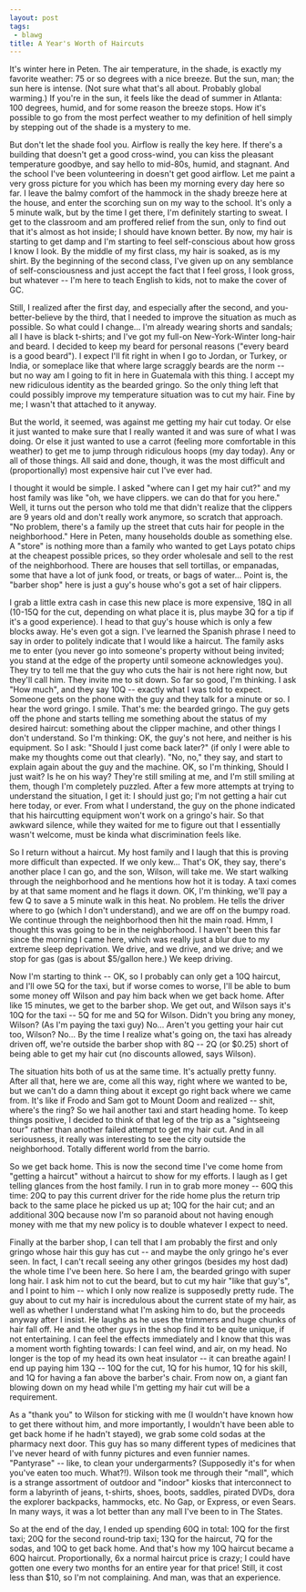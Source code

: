```yaml
---
layout: post
tags:
 - blawg
title: A Year's Worth of Haircuts
---
```


It's winter here in Peten. The air temperature, in the shade, is exactly my favorite weather: 75 or so degrees with a nice breeze. But the sun, man; the sun here is intense. (Not sure what that's all about. Probably global warming.) If you're in the sun, it feels like the dead of summer in Atlanta: 100 degrees, humid, and for some reason the breeze stops. How it's possible to go from the most perfect weather to my definition of hell simply by stepping out of the shade is a mystery to me.

But don't let the shade fool you. Airflow is really the key here. If there's a building that doesn't get a good cross-wind, you can kiss the pleasant temperature goodbye, and say hello to mid-80s, humid, and stagnant. And the school I've been volunteering in doesn't get good airflow. Let me paint a very gross picture for you which has been my morning every day here so far. I leave the balmy comfort of the hammock in the shady breeze here at the house, and enter the scorching sun on my way to the school. It's only a 5 minute walk, but by the time I get there, I'm definitely starting to sweat. I get to the classroom and am proffered relief from the sun, only to find out that it's almost as hot inside; I should have known better. By now, my hair is starting to get damp and I'm starting to feel self-conscious about how gross I know I look. By the middle of my first class, my hair is soaked, as is my shirt. By the beginning of the second class, I've given up on any semblance of self-consciousness and just accept the fact that I feel gross, I look gross, but whatever -- I'm here to teach English to kids, not to make the cover of GC.

Still, I realized after the first day, and especially after the second, and you-better-believe by the third, that I needed to improve the situation as much as possible. So what could I change… I'm already wearing shorts and sandals; all I have is black t-shirts; and I've got my full-on New-York-Winter long-hair and beard. I decided to keep my beard for personal reasons ("every beard is a good beard"). I expect I'll fit right in when I go to Jordan, or Turkey, or India, or someplace like that where large scraggly beards are the norm -- but no way am I going to fit in here in Guatemala with this thing. I accept my new ridiculous identity as the bearded gringo. So the only thing left that could possibly improve my temperature situation was to cut my hair. Fine by me; I wasn't that attached to it anyway.

But the world, it seemed, was against me getting my hair cut today. Or else it just wanted to make sure that I really wanted it and was sure of what I was doing. Or else it just wanted to use a carrot (feeling more comfortable in this weather) to get me to jump through ridiculous hoops (my day today). Any or all of those things. All said and done, though, it was the most difficult and (proportionally) most expensive hair cut I've ever had.

I thought it would be simple. I asked "where can I get my hair cut?" and my host family was like "oh, we have clippers. we can do that for you here." Well, it turns out the person who told me that didn't realize that the clippers are 9 years old and don't really work anymore, so scratch that approach. "No problem, there's a family up the street that cuts hair for people in the neighborhood." Here in Peten, many households double as something else. A "store" is nothing more than a family who wanted to get Lays potato chips at the cheapest possible prices, so they order wholesale and sell to the rest of the neighborhood. There are houses that sell tortillas, or empanadas, some that have a lot of junk food, or treats, or bags of water… Point is, the "barber shop" here is just a guy's house who's got a set of hair clippers.

I grab a little extra cash in case this new place is more expensive, 18Q in all (10-15Q for the cut, depending on what place it is, plus maybe 3Q for a tip if it's a good experience). I head to that guy's house which is only a few blocks away. He's even got a sign. I've learned the Spanish phrase I need to say in order to politely indicate that I would like a haircut. The family asks me to enter (you never go into someone's property without being invited; you stand at the edge of the property until someone acknowledges you). They try to tell me that the guy who cuts the hair is not here right now, but they'll call him. They invite me to sit down. So far so good, I'm thinking. I ask "How much", and they say 10Q -- exactly what I was told to expect. Someone gets on the phone with the guy and they talk for a minute or so. I hear the word gringo. I smile. That's me: the bearded gringo. The guy gets off the phone and starts telling me something about the status of my desired haircut: something about the clipper machine, and other things I don't understand. So I'm thinking: OK, the guy's not here, and neither is his equipment. So I ask: "Should I just come back later?" (if only I were able to make my thoughts come out that clearly). "No, no," they say, and start to explain again about the guy and the machine. OK, so I'm thinking, Should I just wait? Is he on his way? They're still smiling at me, and I'm still smiling at them, though I'm completely puzzled. After a few more attempts at trying to understand the situation, I get it: I should just go; I'm not getting a hair cut here today, or ever. From what I understand, the guy on the phone indicated that his haircutting equipment won't work on a gringo's hair. So that awkward silence, while they waited for me to figure out that I essentially wasn't welcome, must be kinda what discrimination feels like.

So I return without a haircut. My host family and I laugh that this is proving more difficult than expected. If we only kew… That's OK, they say, there's another place I can go, and the son, Wilson, will take me. We start walking through the neighborhood and he mentions how hot it is today. A taxi comes by at that same moment and he flags it down. OK, I'm thinking, we'll pay a few Q to save a 5 minute walk in this heat. No problem. He tells the driver where to go (which I don't understand), and we are off on the bumpy road. We continue through the neighborhood then hit the main road. Hmm, I thought this was going to be in the neighborhood. I haven't been this far since the morning I came here, which was really just a blur due to my extreme sleep deprivation. We drive, and we drive, and we drive; and we stop for gas (gas is about $5/gallon here.) We keep driving.

Now I'm starting to think -- OK, so I probably can only get a 10Q haircut, and I'll owe 5Q for the taxi, but if worse comes to worse, I'll be able to bum some money off Wilson and pay him back when we get back home. After like 15 minutes, we get to the barber shop. We get out, and Wilson says it's 10Q for the taxi -- 5Q for me and 5Q for Wilson. Didn't you bring any money, Wilson? (As I'm paying the taxi guy) No… Aren't you getting your hair cut too, Wilson? No… By the time I realize what's going on, the taxi has already driven off, we're outside the barber shop with 8Q -- 2Q (or $0.25) short of being able to get my hair cut (no discounts allowed, says Wilson).

The situation hits both of us at the same time. It's actually pretty funny. After all that, here we are, come all this way, right where we wanted to be, but we can't do a damn thing about it except go right back where we came from. It's like if Frodo and Sam got to Mount Doom and realized -- shit, where's the ring? So we hail another taxi and start heading home. To keep things positive, I decided to think of that leg of the trip as a "sightseeing tour" rather than another failed attempt to get my hair cut. And in all seriousness, it really was interesting to see the city outside the neighborhood. Totally different world from the barrio.

So we get back home. This is now the second time I've come home from "getting a haircut" without a haircut to show for my efforts. I laugh as I get telling glances from the host family. I run in to grab more money -- 60Q this time: 20Q to pay this current driver for the ride home plus the return trip back to the same place he picked us up at; 10Q for the hair cut; and an additional 30Q because now I'm so paranoid about not having enough money with me that my new policy is to double whatever I expect to need.

Finally at the barber shop, I can tell that I am probably the first and only gringo whose hair this guy has cut -- and maybe the only gringo he's ever seen. In fact, I can't recall seeing any other gringos (besides my host dad) the whole time I've been here. So here I am, the bearded gringo with super long hair. I ask him not to cut the beard, but to cut my hair "like that guy's", and I point to him -- which I only now realize is supposedly pretty rude. The guy about to cut my hair is incredulous about the current state of my hair, as well as whether I understand what I'm asking him to do, but the proceeds anyway after I insist. He laughs as he uses the trimmers and huge chunks of hair fall off. He and the other guys in the shop find it to be quite unique, if not entertaining. I can feel the effects immediately and I know that this was a moment worth fighting towards: I can feel wind, and air, on my head. No longer is the top of my head its own heat insulator -- it can breathe again! I end up paying him 13Q -- 10Q for the cut, 1Q for his humor, 1Q for his skill, and 1Q for having a fan above the barber's chair. From now on, a giant fan blowing down on my head while I'm getting my hair cut will be a requirement.

As a "thank you" to Wilson for sticking with me (I wouldn't have known how to get there without him, and more importantly, I wouldn't have been able to get back home if he hadn't stayed), we grab some cold sodas at the pharmacy next door. This guy has so many different types of medicines that I've never heard of with funny pictures and even funnier names. "Pantyrase" -- like, to clean your undergarments? (Supposedly it's for when you've eaten too much. What?!). Wilson took me through their "mall", which is a strange assortment of outdoor and "indoor" kiosks that interconnect to form a labyrinth of jeans, t-shirts, shoes, boots, saddles, pirated DVDs, dora the explorer backpacks, hammocks, etc. No Gap, or Express, or even Sears. In many ways, it was a lot better than any mall I've been to in The States.

So at the end of the day, I ended up spending 60Q in total: 10Q for the first taxi; 20Q for the second round-trip taxi; 13Q for the haircut, 7Q for the sodas, and 10Q to get back home. And that's how my 10Q haircut became a 60Q haircut. Proportionally, 6x a normal haircut price is crazy; I could have gotten one every two months for an entire year for that price! Still, it cost less than $10, so I'm not complaining. And man, was that an experience.



